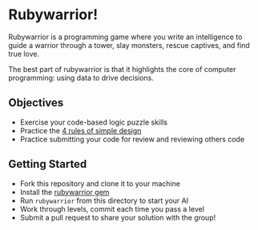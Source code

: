# Rubywarrior!
Rubywarrior is a programming game where you write an intelligence to guide a
warrior through a tower, slay monsters, rescue captives, and find true love.

The best part of rubywarrior is that it highlights the core of computer
programming: using data to drive decisions.

## Objectives
* Exercise your code-based logic puzzle skills
* Practice the [4 rules of simple
  design](http://www.c2.com/cgi/wiki?XpSimplicityRules)
* Practice submitting your code for review and reviewing others code

## Getting Started
* Fork this repository and clone it to your machine
* Install the [rubywarrior gem](https://github.com/ryanb/ruby-warrior#getting-started)
* Run `rubywarrior` from this directory to start your AI
* Work through levels, commit each time you pass a level
* Submit a pull request to share your solution with the group!
